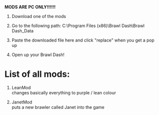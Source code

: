 **MODS ARE PC ONLY!!!!!!**

1. Download one of the mods

2. Go to the following path:
C:\Program Files (x86)\Brawl Dash\Brawl Dash_Data

3. Paste the downloaded file here and click "replace" when you get a pop up

4. Open up your Brawl Dash!

# List of all mods:

1. LeanMod\
   changes basically everything to purple / lean colour

2. JanetMod\
   puts a new brawler called Janet into the game

